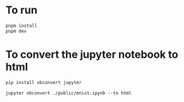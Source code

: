 # To run

```Bash
pnpm install
pnpm dev
```

# To convert the jupyter notebook to html

```Bash
pip install nbconvert jupyter
```

```
jupyter nbconvert ./public/mnist.ipynb --to html
```
